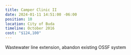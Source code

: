 ```yaml
---
title: Camper Clinic II
date: 2024-01-11 14:51:00 -06:00
position: 10
location: City of Buda
timeline: October 2016
cost: "$124,100"
---
```


Wastewater line extension, abandon existing OSSF system